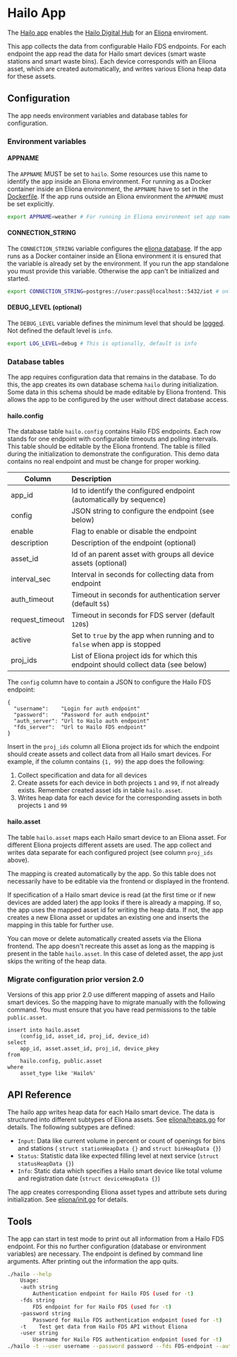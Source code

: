 # Hailo App
The [Hailo app](https://github.com/eliona-smart-building-assistant/hailo-app) enables the [Hailo Digital Hub](https://www.hailodigitalhub.de/) for an [Eliona](https://www.eliona.io/) enviroment.

This app collects the data from configurable Hailo FDS endpoints. For each endpoint the app read the data for Hailo smart devices (smart waste stations and smart waste bins). Each device corresponds with an Eliona asset, which are created automatically, and writes various Eliona heap data for these assets.

## Configuration

The app needs environment variables and database tables for configuration.

### Environment variables ###

#### APPNAME

The `APPNAME` MUST be set to `hailo`. Some resources use this name to identify the app inside an Eliona environment. For running as a Docker container inside an Eliona environment, the `APPNAME` have to set in the [Dockerfile](Dockerfile). If the app runs outside an Eliona environment the `APPNAME` must be set explicitly.

```bash
export APPNAME=weather # For running in Eliona environment set app name in Dockerfile
```

#### CONNECTION_STRING

The `CONNECTION_STRING` variable configures the [eliona database](https://github.com/eliona-smart-building-assistant/go-eliona/tree/main/db). If the app runs as a Docker container inside an Eliona environment it is ensured that the variable is already set by the environment. If you run the app standalone you must provide this variable. Otherwise the app can't be initialized and started.

```bash
export CONNECTION_STRING=postgres://user:pass@localhost::5432/iot # only if run standalone
```

#### DEBUG_LEVEL (optional)

The `DEBUG_LEVEL` variable defines the minimum level that should be [logged](https://github.com/eliona-smart-building-assistant/go-eliona/tree/main/log). Not defined the default level is `info`.

```bash
export LOG_LEVEL=debug # This is optionally, default is info
```

### Database tables ###

The app requires configuration data that remains in the database. To do this, the app creates its own database schema `hailo` during initialization. Some data in this schema should be made editable by Eliona frontend. This allows the app to be configured by the user without direct database access.

#### hailo.config

The database table `hailo.config` contains Hailo FDS endpoints. Each row stands for one endpoint with configurable timeouts and polling intervals. This table should be editable by the Eliona frontend. The table is filled during the initialization to demonstrate the configuration. This demo data contains no real endpoint and must be change for proper working.  

| Column          | Description                                                                        |
|-----------------|:-----------------------------------------------------------------------------------|
| app_id          | Id to identify the configured endpoint (automatically by sequence)                 |
| config          | JSON string to configure the endpoint (see below)                                  |
| enable          | Flag to enable or disable the endpoint                                             |
| description     | Description of the endpoint (optional)                                             |
| asset_id        | Id of an parent asset with groups all device assets (optional)                     |
| interval_sec    | Interval in seconds for collecting data from endpoint                              |
| auth_timeout    | Timeout in seconds for authentication server (default `5`s)                        |
| request_timeout | Timeout in seconds for FDS server (default `120`s)                                 |
| active          | Set to `true` by the app when running and to `false` when app is stopped           |
| proj_ids        | List of Eliona project ids for which this endpoint should collect data (see below) |

The `config` column have to contain a JSON to configure the Hailo FDS endpoint:

    {
      "username":    "Login for auth endpoint"
      "password":    "Password for auth endpoint"
      "auth_server": "Url to Hailo auth endpoint"
      "fds_server":  "Url to Hailo FDS endpoint"
    }

Insert in the `proj_ids` column all Eliona project ids for which the endpoint should create assets and collect data from all Hailo smart devices. For example, if the column contains `{1, 99}` the app does the following:

1. Collect specification and data for all devices
2. Create assets for each device in both projects `1` and `99`, if not already exists. Remember created asset ids in table `hailo.asset`.
3. Writes heap data for each device for the corresponding assets in both projects `1` and `99`

#### hailo.asset

The table `hailo.asset` maps each Hailo smart device to an Eliona asset. For different Eliona projects different assets are used. The app collect and writes data separate for each configured project (see column `proj_ids` above).

The mapping is created automatically by the app. So this table does not necessarily have to be editable via the frontend or displayed in the frontend.

If specification of a Hailo smart device is read (at the first time or if new devices are added later) the app looks if there is already a mapping. If so, the app uses the mapped asset id for writing the heap data. If not, the app creates a new Eliona asset or updates an existing one and inserts the mapping in this table for further use.

You can move or delete automatically created assets via the Eliona frontend. The app doesn't recreate this asset as long as the mapping is present in the table `hailo.asset`. In this case of deleted asset, the app just skips the writing of the heap data.

### Migrate configuration prior version 2.0

Versions of this app prior 2.0 use different mapping of assets and Hailo smart devices. So the mapping have to migrate manually with the following command. You must ensure that you have read permissions to the table `public.asset`.

    insert into hailo.asset
        (config_id, asset_id, proj_id, device_id)
    select
        app_id, asset.asset_id, proj_id, device_pkey
    from
        hailo.config, public.asset
    where
        asset_type like 'Hailo%'

## API Reference

The hailo app writes heap data for each Hailo smart device. The data is structured into different subtypes of Eliona assets. See [eliona/heaps.go](eliona/heaps.go) for details. The following subtypes are defined:

- `Input`: Data like current volume in percent or count of openings for bins and stations ( `struct stationHeapData {}` and `struct binHeapData {}`)
- `Status`: Statistic data like expected filling level at next service (`struct statusHeapData {}`)
- `Info`: Static data which specifies a Hailo smart device like total volume and registration date (`struct deviceHeapData {}`)

The app creates corresponding Eliona asset types and attribute sets during initialization. See [eliona/init.go](eliona/init.go) for details.

## Tools

The app can start in test mode to print out all information from a Hailo FDS endpoint. For this no further configuration (database or environment variables) are necessary. The endpoint is defined by command line arguments. After printing out the information the app quits.

```bash
./hailo --help
    Usage:
    -auth string
        Authentication endpoint for Hailo FDS (used for -t)
    -fds string
        FDS endpoint for for Hailo FDS (used for -t)
    -password string
        Password for Hailo FDS authentication endpoint (used for -t)
    -t    Test get data from Hailo FDS API without Eliona
    -user string
        Username for Hailo FDS authentication endpoint (used for -t)
./hailo -t --user username --password password --fds FDS-endpoint --auth auth-endpoint
```